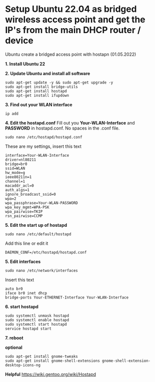 # Setup Ubuntu 22.04 as bridged wireless access point and get the IP's from the main DHCP router / device
Ubuntu create a bridged access point with hostapn (01.05.2022)

**1. Install Ubuntu 22**

**2. Update Ubuntu and install all software**
```
sudo apt-get update -y && sudo apt-get upgrade -y 
sudo apt-get install bridge-utils
sudo apt-get install hostapd
sudo apt-get install ifupdown
```

**3. Find out your WLAN interface**
```
ip add
```

**4. Edit the hostapd.conf**
Fill out you **Your-WLAN-Interface** and **PASSWORD** in hostapd.conf. 
No spaces in the .conf file.
```
sudo nano /etc/hostapd/hostapd.conf
```

These are my settings, insert this text
```
interface=Your-WLAN-Interface
driver=nl80211
bridge=br0
ssid=WLAN
hw_mode=g
ieee80211n=1
channel=1
macaddr_acl=0
auth_algs=1
ignore_broadcast_ssid=0
wpa=2
wpa_passphrase=Your-WLAN-PASSWORD
wpa_key_mgmt=WPA-PSK
wpa_pairwise=TKIP
rsn_pairwise=CCMP
```

**5. Edit the start up of hostapd**
```
sudo nano /etc/default/hostapd
```
Add this line or edit it
```
DAEMON_CONF=/etc/hostapd/hostapd.conf
```

**5. Edit interfaces**
```
sudo nano /etc/network/interfaces
```
Insert this text
```
auto br0
iface br0 inet dhcp
bridge-ports Your-ETHERNET-Interface Your-WLAN-Interface
```

**6. start hostapd**
```
sudo systemctl unmask hostapd
sudo systemctl enable hostapd
sudo systemctl start hostapd
service hostapd start
```
**7. reboot**

**optional**
```
sudo apt-get install gnome-tweaks 
sudo apt-get install gnome-shell-extensions gnome-shell-extension-desktop-icons-ng
```

**Helpful**
https://wiki.gentoo.org/wiki/Hostapd
